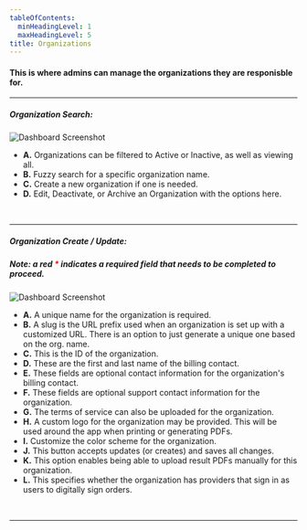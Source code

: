 ```yaml
---
tableOfContents:
  minHeadingLevel: 1
  maxHeadingLevel: 5
title: Organizations
---
```


#### This is where admins can manage the organizations they are responisble for.

<hr />

##### Organization Search:

![Dashboard Screenshot](/screenPrints/OrgSearch.png)

- **A.** Organizations can be filtered to Active or Inactive, as well as viewing all.
- **B.** Fuzzy search for a specific organization name.
- **C.** Create a new organization if one is needed.
- **D.** Edit, Deactivate, or Archive an Organization with the options here.

<br />

<hr />

##### Organization Create / Update:
##### Note: a red <b style="color: red;">*</b> indicates a required field that needs to be completed to proceed.

![Dashboard Screenshot](/screenPrints/OrgEdit.png)

- **A.** A unique name for the organization is required.
- **B.** A slug is the URL prefix used when an organization is set up with a customized URL.  There is an option to just generate a unique one based on the org. name.
- **C.** This is the ID of the organization.
- **D.** These are the first and last name of the billing contact.
- **E.** These fields are optional contact information for the organization's billing contact.
- **F.** These fields are optional support contact information for the organization.
- **G.** The terms of service can also be uploaded for the organization.
- **H.** A custom logo for the organization may be provided.  This will be used around the app when printing or generating PDFs.
- **I.** Customize the color scheme for the organization.
- **J.** This button accepts updates (or creates) and saves all changes.
- **K.** This option enables being able to upload result PDFs manually for this organization.
- **L.** This specifies whether the organization has providers that sign in as users to digitally sign orders.

<br />

<hr />